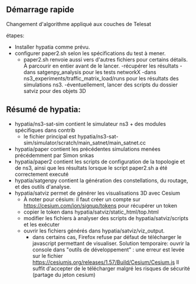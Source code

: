 ## Démarrage rapide

Changement d'algorithme appliqué aux couches de Telesat

étapes:
 - Installer hypatia comme prévu. 
 - configurer paper2.sh selon les spécifications du test à mener. 
	 - paper2.sh renvoie aussi vers d'autres fichiers pour certains détails. À parcourir en entier avant de le lancer.
 -récupérer les résultats
	-dans satgenpy_analysis pour les tests networkX
	-dans ns3_experiments/traffic_matrix_load/runs pour les résultats des simulations ns3.
	-éventuellement, lancer des scripts du dossier satviz pour des objets 3D
	
## Résumé de hypatia: 
+ hypatia/ns3-sat-sim contient le simulateur ns3 + des modules spécifiques dans contrib
	+ le fichier principal est hypatia/ns3-sat-sim/simulator/scratch/main_satnet/main_satnet.cc
+ hypatia/paper contient les précédentes simulations menées précédemment par Simon snkas
+ hypatia/paper2 contient les scripts de configuration de la topologie et de ns3, ainsi que les résultats lorsque le script paper2.sh a été correctement executé
+ hypatia/satgenpy contient la génération des constellations, du routage, et des outils d'analyse.
+ hypatia/satviz permet de générer les visualisations 3D avec Cesium
	+ À noter pour césium: il faut créer un compte sur https://cesium.com/ion/signup/tokens pour récupérer un token
	+  copier le token dans hypatia/satviz/static_html/top.html
	+  modifier les fichiers à analyser des scripts de hypatia/satviz/scripts et les exécuter
	+  ouvrir les fichiers générés dans hypatia/satviz/viz_output.
		+  dans certains cas, Firefox refuse par défaut de télécharger le javascript permettant de visualiser. Solution temporaire: ouvrir la console dans "outils de développement" : une erreur est levée sur le fichier https://cesiumjs.org/releases/1.57/Build/Cesium/Cesium.js Il suffit d'accepter de le télécharger malgré les risques de sécurité (partage du jeton cesium)


